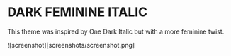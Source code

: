 # DARK FEMININE ITALIC

This theme was inspired by One Dark Italic but with a more feminine twist.

![screenshot][screenshots/screenshot.png]